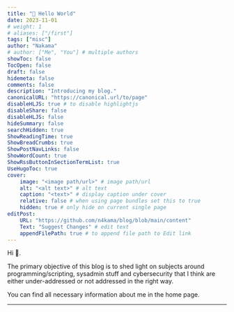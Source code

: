 ```yaml
---
title: "🥇 Hello World"
date: 2023-11-01
# weight: 1
# aliases: ["/first"]
tags: ["misc"]
author: "Nakama"
# author: ["Me", "You"] # multiple authors
showToc: false
TocOpen: false
draft: false
hidemeta: false
comments: false
description: "Introducing my blog."
canonicalURL: "https://canonical.url/to/page"
disableHLJS: true # to disable highlightjs
disableShare: false
disableHLJS: false
hideSummary: false
searchHidden: true
ShowReadingTime: true
ShowBreadCrumbs: true
ShowPostNavLinks: false
ShowWordCount: true
ShowRssButtonInSectionTermList: true
UseHugoToc: true
cover:
    image: "<image path/url>" # image path/url
    alt: "<alt text>" # alt text
    caption: "<text>" # display caption under cover
    relative: false # when using page bundles set this to true
    hidden: true # only hide on current single page
editPost:
    URL: "https://github.com/n4kama/blog/blob/main/content"
    Text: "Suggest Changes" # edit text
    appendFilePath: true # to append file path to Edit link
---
```


Hi 👋. 

The primary objective of this blog is to shed light on subjects around programming/scripting, sysadmin stuff and cybersecurity that I think are either under-addressed or not addressed in the right way.

You can find all necessary information about me in the home page.

---
